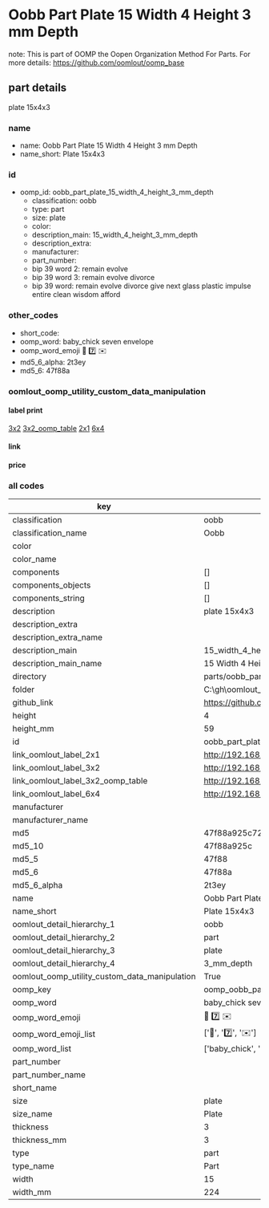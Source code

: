 # Oobb Part Plate 15 Width 4 Height 3 mm Depth  

note: This is part of OOMP the Oopen Organization Method For Parts. For more details: https://github.com/oomlout/oomp_base

##  part details
  



plate 15x4x3



### name
* name: Oobb Part Plate 15 Width 4 Height 3 mm Depth
* name_short: Plate 15x4x3 
### id
* oomp_id: oobb_part_plate_15_width_4_height_3_mm_depth
  * classification: oobb
  * type: part
  * size: plate
  * color: 
  * description_main: 15_width_4_height_3_mm_depth
  * description_extra: 
  * manufacturer: 
  * part_number: 
  * bip 39 word 2: remain evolve
  * bip 39 word 3: remain evolve divorce
  * bip 39 word: remain evolve divorce give next glass plastic impulse entire clean wisdom afford

### other_codes
* short_code: 
* oomp_word: baby_chick seven envelope
* oomp_word_emoji :baby_chick: :seven: :envelope:
* md5_6_alpha: 2t3ey
* md5_6: 47f88a






### oomlout_oomp_utility_custom_data_manipulation
#### label print
[3x2](http://192.168.1.245:1112/?label=oomp%202t3ey)
[3x2_oomp_table](http://192.168.1.108:1112/?label=oomp%202t3ey)
[2x1](http://192.168.1.242:1112/?label=oomp%202t3ey)
[6x4](http://192.168.1.55:1112/?label=oomp%202t3ey)    

#### link

                              

#### price







### all codes 
| key | value |  
| --- | --- |  
| classification | oobb |  
| classification_name | Oobb |  
| color |  |  
| color_name |  |  
| components | [] |  
| components_objects | [] |  
| components_string | [] |  
| description | plate 15x4x3 |  
| description_extra |  |  
| description_extra_name |  |  
| description_main | 15_width_4_height_3_mm_depth |  
| description_main_name | 15 Width 4 Height 3 mm Depth |  
| directory | parts/oobb_part_plate_15_width_4_height_3_mm_depth |  
| folder | C:\gh\oomlout_oobb_version_4_generated_parts\things\oobb_part_plate_15_width_4_height_3_mm_depth |  
| github_link | https://github.com/oomlout/oomlout_oomp_part_src/tree/main/parts/oobb_part_plate_15_width_4_height_3_mm_depth |  
| height | 4 |  
| height_mm | 59 |  
| id | oobb_part_plate_15_width_4_height_3_mm_depth |  
| link_oomlout_label_2x1 | http://192.168.1.242:1112/?label=oomp%202t3ey |  
| link_oomlout_label_3x2 | http://192.168.1.245:1112/?label=oomp%202t3ey |  
| link_oomlout_label_3x2_oomp_table | http://192.168.1.108:1112/?label=oomp%202t3ey |  
| link_oomlout_label_6x4 | http://192.168.1.55:1112/?label=oomp%202t3ey |  
| manufacturer |  |  
| manufacturer_name |  |  
| md5 | 47f88a925c7234c18bcaa62680138dac |  
| md5_10 | 47f88a925c |  
| md5_5 | 47f88 |  
| md5_6 | 47f88a |  
| md5_6_alpha | 2t3ey |  
| name | Oobb Part Plate 15 Width 4 Height 3 mm Depth |  
| name_short | Plate 15x4x3  |  
| oomlout_detail_hierarchy_1 | oobb |  
| oomlout_detail_hierarchy_2 | part |  
| oomlout_detail_hierarchy_3 | plate |  
| oomlout_detail_hierarchy_4 | 3_mm_depth |  
| oomlout_oomp_utility_custom_data_manipulation | True |  
| oomp_key | oomp_oobb_part_plate_15_width_4_height_3_mm_depth |  
| oomp_word | baby_chick seven envelope |  
| oomp_word_emoji | :baby_chick: :seven: :envelope: |  
| oomp_word_emoji_list | [':baby_chick:', ':seven:', ':envelope:'] |  
| oomp_word_list | ['baby_chick', 'seven', 'envelope'] |  
| part_number |  |  
| part_number_name |  |  
| short_name |  |  
| size | plate |  
| size_name | Plate |  
| thickness | 3 |  
| thickness_mm | 3 |  
| type | part |  
| type_name | Part |  
| width | 15 |  
| width_mm | 224 |  
